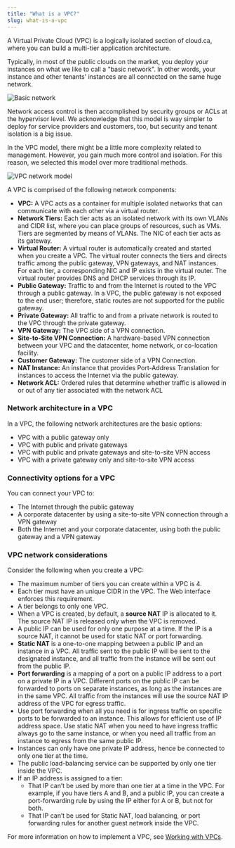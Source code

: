 ```yaml
---
title: "What is a VPC?"
slug: what-is-a-vpc
---
```



A Virtual Private Cloud (VPC) is a logically isolated section of cloud.ca, where you can build a multi-tier application architecture.

Typically, in most of the public clouds on the market, you deploy your instances on what we like to call a "basic network". In other words, your instance and other tenants' instances are all connected on the same huge network.

![Basic network](/assets/what-is-a-vpc-1.png)

Network access control is then accomplished by security groups or ACLs at the hypervisor level. We acknowledge that this model is way simpler to deploy for service providers and customers, too, but security and tenant isolation is a big issue.

In the VPC model, there might be a little more complexity related to management. However, you gain much more control and isolation. For this reason, we selected this model over more traditional methods.

![VPC network model](/assets/what-is-a-vpc-2.png)

A VPC is comprised of the following network components:

- **VPC:** A VPC acts as a container for multiple isolated networks that can communicate with each other via a virtual router.
- **Network Tiers:** Each tier acts as an isolated network with its own VLANs and CIDR list, where you can place groups of resources, such as VMs. Tiers are segmented by means of VLANs. The NIC of each tier acts as its gateway.
- **Virtual Router:** A virtual router is automatically created and started when you create a VPC. The virtual router connects the tiers and directs traffic among the public gateway, VPN gateways, and NAT instances. For each tier, a corresponding NIC and IP exists in the virtual router. The virtual router provides DNS and DHCP services through its IP.
- **Public Gateway:** Traffic to and from the Internet is routed to the VPC through a public gateway. In a VPC, the public gateway is not exposed to the end user; therefore, static routes are not supported for the public gateway.
- **Private Gateway:** All traffic to and from a private network is routed to the VPC through the private gateway.
- **VPN Gateway:** The VPC side of a VPN connection.
- **Site-to-Site VPN Connection:** A hardware-based VPN connection between your VPC and the datacenter, home network, or co-location facility.
- **Customer Gateway:** The customer side of a VPN Connection.
- **NAT Instance:** An instance that provides Port-Address Translation for instances to access the Internet via the public gateway.
- **Network ACL:** Ordered rules that determine whether traffic is allowed in or out of any tier associated with the network ACL

### Network architecture in a VPC
In a VPC, the following network architectures are the basic options:

- VPC with a public gateway only
- VPC with public and private gateways
- VPC with public and private gateways and site-to-site VPN access
- VPC with a private gateway only and site-to-site VPN access

### Connectivity options for a VPC
You can connect your VPC to:

- The Internet through the public gateway
- A corporate datacenter by using a site-to-site VPN connection through a VPN gateway
- Both the Internet and your corporate datacenter, using both the public gateway and a VPN gateway

### VPC network considerations
Consider the following when you create a VPC:

- The maximum number of tiers you can create within a VPC is 4.
- Each tier must have an unique CIDR in the VPC. The Web interface enforces this requirement.
- A tier belongs to only one VPC.
- When a VPC is created, by default, a **source NAT** IP is allocated to it. The source NAT IP is released only when the VPC is removed.
- A public IP can be used for only one purpose at a time. If the IP is a source NAT, it cannot be used for static NAT or port forwarding.
- **Static NAT** is a one-to-one mapping between a public IP and an instance in a VPC.  All traffic sent to the public IP will be sent to the designated instance, and all traffic from the instance will be sent out from the public IP.
- **Port forwarding** is a mapping of a port on a public IP address to a port on a private IP in a VPC.  Different ports on the public IP can be forwarded to ports on separate instances, as long as the instances are in the same VPC.  All traffic from the instances will use the source NAT IP address of the VPC for egress traffic.
- Use port forwarding when all you need is for ingress traffic on specific ports to be forwarded to an instance.  This allows for efficient use of IP address space.  Use static NAT when you need to have ingress traffic always go to the same instance, or when you need all traffic from an instance to egress from the same public IP.
- Instances can only have one private IP address, hence be connected to only one tier at the time.
- The public load-balancing service can be supported by only one tier inside the VPC.
- If an IP address is assigned to a tier:
   - That IP can’t be used by more than one tier at a time in the VPC. For example, if you have tiers A and B, and a public IP, you can create a port-forwarding rule by using the IP either for A or B, but not for both.
   - That IP can’t be used for Static NAT, load balancing, or port forwarding rules for another guest network inside the VPC.

For more information on how to implement a VPC, see [Working with VPCs](../compute-service/working-with-vpcs.md).
